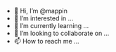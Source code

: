 - 👋 Hi, I’m @mappin
- 👀 I’m interested in ...
- 🌱 I’m currently learning ...
- 💞️ I’m looking to collaborate on ...
- 📫 How to reach me ...

<!---
mappin/mappin is a ✨ special ✨ repository because its `README.md` (this file) appears on your GitHub profile.
You can click the Preview link to take a look at your changes.
--->
